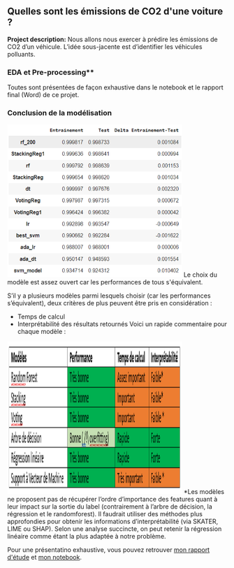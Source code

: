 ## Quelles sont les émissions de CO2 d'une voiture ?  

**Project description:** Nous allons nous exercer à prédire les émissions de CO2 d’un véhicule. L’idée sous-jacente est d’identifier les véhicules polluants. 

### EDA et Pre-processing**
Toutes sont présentées de façon exhaustive dans le notebook et le rapport final (Word) de ce projet. 

### Conclusion de la modélisation
<img src="images/tableau_modelisation_CO2.PNG" width="400" height="350"/>
Le choix du modèle est assez ouvert car les performances de tous s'équivalent.  

S’il y a plusieurs modèles parmi lesquels choisir (car les performances s’équivalent), deux critères de plus peuvent être pris en considération :
-	Temps de calcul
-	Interprétabilité des résultats retournés
Voici un rapide commentaire pour chaque modèle :
<img src="images/Choix_modele_CO2.PNG" width="400" height="350"/>
*Les modèles ne proposent pas de récupérer l’ordre d’importance des features quant à leur impact sur la sortie du label (contrairement à l’arbre de décision, la régression et le randomforest). Il faudrait utiliser des méthodes plus approfondies pour obtenir les informations d’interprétabilité (via SKATER, LIME ou SHAP).
Selon une analyse succincte, on peut retenir la régression linéaire comme étant la plus adaptée à notre problème. 


Pour une présentatino exhaustive, vous pouvez retrouver [mon rapport d'étude](https://guides.github.com/features/mastering-markdown/) et [mon notebook]([https://guides.github.com/features/mastering-markdown](https://colab.research.google.com/drive/1pqc4teWw9T0bCkp6vWxCOZl9Uv0PmzOX?usp=sharing)https://colab.research.google.com/drive/1pqc4teWw9T0bCkp6vWxCOZl9Uv0PmzOX?usp=sharing/). 
